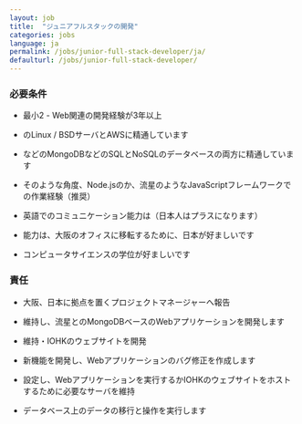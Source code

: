```yaml
---
layout: job
title:  "ジュニアフルスタックの開発"
categories: jobs
language: ja
permalink: /jobs/junior-full-stack-developer/ja/
defaulturl: /jobs/junior-full-stack-developer/
---
```

<h3>必要条件</h3>

- 最小2 - Web関連の開発経験が3年以上

- のLinux / BSDサーバとAWSに精通しています

- などのMongoDBなどのSQLとNoSQLのデータベースの両方に精通しています

- そのような角度、Node.jsのか、流星のようなJavaScriptフレームワークでの作業経験（推奨）

- 英語でのコミュニケーション能力は（日本人はプラスになります）

- 能力は、大阪のオフィスに移転するために、日本が好ましいです

- コンピュータサイエンスの学位が好ましいです

<h3>責任</h3>

- 大阪、日本に拠点を置くプロジェクトマネージャーへ報告

- 維持し、流星とのMongoDBベースのWebアプリケーションを開発します

- 維持・IOHKのウェブサイトを開発

- 新機能を開発し、Webアプリケーションのバグ修正を作成します

- 設定し、Webアプリケーションを実行するかIOHKのウェブサイトをホストするために必要なサーバを維持

- データベース上のデータの移行と操作を実行します
